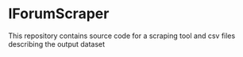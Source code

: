 # IForumScraper
This repository contains source code for a scraping tool and csv files describing the output dataset

